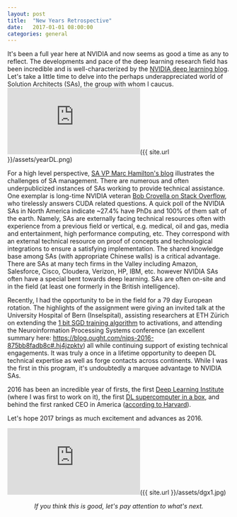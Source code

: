 ```yaml
---
layout: post
title:  "New Years Retrospective"
date:   2017-01-01 08:00:00
categories: general
---
```


It's been a full year here at NVIDIA and now seems as good a time as any to reflect.  The developments and pace of the deep learning research field has been incredible and is well-characterized by the [NVIDIA deep learning blog][nvblog].  Let's take a little time to delve into the perhaps underappreciated world of Solution Architects (SAs), the group with whom I caucus. 
![dgx]({{ site.url }}/assets/yearDL.png)

For a high level perspective, [SA VP Marc Hamilton's blog][marc] illustrates the challenges of SA management.  There are numerous and often underpublicized instances of SAs working to provide technical assistance.  One exemplar is long-time NVIDIA veteran [Bob Crovella on Stack Overflow][bobstack], who tirelessly answers CUDA related questions.  A quick poll of the NVIDIA SAs in North America indicate ~27.4% have PhDs and 100% of them salt of the earth.  Namely, SAs are externally facing technical resources often with experience from a previous field or vertical, e.g. medical, oil and gas, media and entertainment, high performance computing, etc.  They correspond with an external technical resource on proof of concepts and technological integrations to ensure a satisfying implementation.  The shared knowledge base among SAs (with appropriate Chinese walls) is a critical advantage.  There are SAs at many tech firms in the Valley including Amazon, Salesforce, Cisco, Cloudera, Verizon, HP, IBM, etc. however NVIDIA SAs often have a special bent towards deep learning.  SAs are often on-site and in the field (at least one formerly in the British intelligence).

Recently, I had the opportunity to be in the field for a 79 day European rotation.  The highlights of the assignment were giving an invited talk at the University Hospital of Bern (Inselspital), assisting researchers at ETH Zürich on extending the [1 bit SGD training algorithm][1bit] to activations, and attending the Neuroinformation Processing Systems conference (an excellent summary here: <https://blog.ought.com/nips-2016-875bb8fadb8c#.hj4jzpktv>) all while continuing support of existing technical engagements.  It was truly a once in a lifetime opportunity to deepen DL technical expertise as well as forge contacts across continents. While I was the first in this program, it's undoubtedly a marquee advantage to NVIDIA SAs. 

2016 has been an incredible year of firsts, the first [Deep Learning Institute][dli] (where I was first to work on it), the first [DL supercomputer in a box][dgx], and behind the first ranked CEO in America ([according to Harvard][hbs]).

Let's hope 2017 brings as much excitement and advances as 2016.

![dgx]({{ site.url }}/assets/dgx1.jpg)

<center><i>If you think this is good, let's pay attention to what's next.</i></center>

[marc]: https://marchamilton.wordpress.com/
[1bit]: https://www.microsoft.com/en-us/research/wp-content/uploads/2016/02/IS140694.pdf
[dli]: http://www.nvidia.com/object/deep-learning-institute.html
[dgx]: http://www.nvidia.com/object/deep-learning-system.html
[hbs]: https://hbr.org/2016/11/the-best-performing-ceos-in-the-world
[bobstack]: http://stackoverflow.com/users/1695960/robert-crovella
[nvblog]: https://blogs.nvidia.com/blog/category/deep-learning/